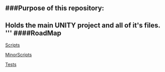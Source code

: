 ###**Purpose of this repository:**
---------
Holds the main UNITY project and all of it's files.
'''
####**RoadMap**
--------
[Scripts](https://github.com/CSUChicoSoftwareEngineering/team-uncertain/tree/ColorCubeStable/430ColorCube/Assets/Scrips)

[MinorScripts](https://github.com/CSUChicoSoftwareEngineering/team-uncertain/tree/ColorCubeStable/430ColorCube/Assets/Scripts)

[Tests](https://github.com/CSUChicoSoftwareEngineering/team-uncertain/tree/ColorCubeStable/Unity_Test)
